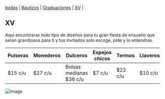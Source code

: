 [bodas](./bodas.md) | [Bautizos](./bautizos.md) | [Graduaciones](./graduaciones.md) | [XV](./xv.md) | 

## XV
Aqui encontraras todo tipo de diseños para tu gran fiesta de ensueño que seran grandiosos para ti y tus invitados solo escoge, pide y lo entendras.

| Pulseras | Monederos | Dulceros | Espejos chicos | Termos | Llaveros |
| --- | --- | --- | --- | --- | --- | 
| $15 c/u | $27 c/u | Bolsas medianas $36 c/u | $7 c/u | $22 c/u | $10 c/u |

![image](https://user-images.githubusercontent.com/100456385/158886187-bf6315c4-3ec1-4e04-a91d-75a37869fda4.png)
